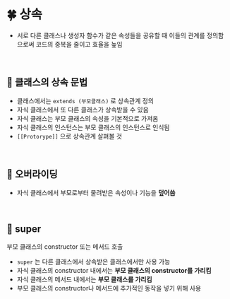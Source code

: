 # 🍀 상속

- 서로 다른 클래스나 생성자 함수가 같은 속성들을 공유할 때 이들의 관계를 정의함으로써 코드의 중복을 줄이고 효율을 높임

<br>

## 🧸 클래스의 상속 문법

- 클래스에서는 `extends (부모클래스)` 로 상속관계 정의
- 자식 클래스에서 또 다른 클래스가 상속받을 수 있음
- 자식 클래스는 부모 클래스의 속성을 기본적으로 가져옴
- 자식 클래스의 인스턴스는 부모 클래스의 인스턴스로 인식됨
- `[[Protorype]]` 으로 상속관계 살펴볼 것

<br>

## 🧸 오버라이딩

- 자식 클래스에서 부모로부터 물려받은 속성이나 기능을 **덮어씀**

<br>

## 🧸 super

부모 클래스의 constructor 또는 메서드 호출
<br>

- `super` 는 다른 클래스에서 상속받은 클래스에서만 사용 가능
- 자식 클래스의 constructor 내에서는 **부모 클래스의 constructor를 가리킴**
- 자식 클래스의 메서드 내에서는 **부모 클래스를 가리킴**
- 부모 클래스의 constructor나 메서드에 추가적인 동작을 넣기 위해 사용
